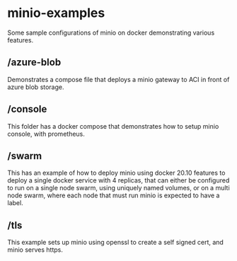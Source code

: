 # minio-examples

Some sample configurations of minio on docker demonstrating various features.

## /azure-blob

Demonstrates a compose file that deploys a minio gateway to ACI in front of azure blob storage.

## /console

This folder has a docker compose that demonstrates how to setup minio console, with prometheus.

## /swarm

This has an example of how to deploy minio using docker 20.10 features to deploy a single docker service with 4 replicas, that can either be configured to run on a single node swarm, using uniquely named volumes, or on a multi node swarm, where each node that must run minio is expected to have a label.

## /tls

This example sets up minio using openssl to create a self signed cert, and minio serves https.
